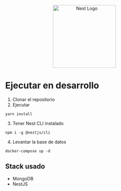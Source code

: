 <p align="center">
  <a href="http://nestjs.com/" target="blank"><img src="https://nestjs.com/img/logo-small.svg" width="200" alt="Nest Logo" /></a>
</p>

[circleci-image]: https://img.shields.io/circleci/build/github/nestjs/nest/master?token=abc123def456
[circleci-url]: https://circleci.com/gh/nestjs/nest

  # Ejecutar en desarrollo

  1. Clonar el repositorio
  2. Ejecutar 
  ```
  yarn install
  ```
  3. Tener Nest CLI instalado
  ```
  npm i -g @nestjs/cli
  ```
  4. Levantar la base de datos
  ```
  docker-compose up -d
  ```


  ## Stack usado
  * MongoDB
  * NestJS